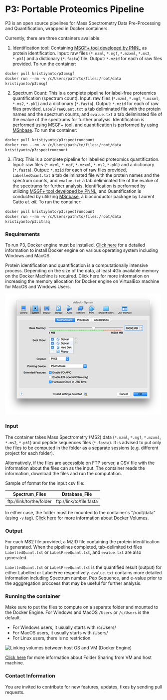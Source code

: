 
# P3: Portable Proteomics Pipeline
P3 is an open source pipelines for Mass Spectrometry Data Pre-Processing and Quantification, wrapped in Docker containers. 

Currently, there are three containers available:

1. Identification tool: Containing [MSGF+ tool developed by PNNL](https://omics.pnl.gov/software/ms-gf) as protein identification. Input: raw files (```*.mzml```, ```*.mgf```, ```*.mzxml```, ```*.ms2```, ```*.pkl```) and a dictionary (```*.fasta```) file. Output: ```*.mzid``` for each of raw files provided.
To run the container: 
```
docker pull kristiyanto/p3:msgf
docker run --rm -v /c/Users/path/to/files:/root/data kristiyanto/p3:msgf 
```
2. Spectrum Count: This is a complete pipeline for label-free proteomics quantification (spectrum count). Input: raw files (```*.mzml```, ```*.mgf```, ```*.mzxml```, ```*.ms2```, ```*.pkl```) and a dictionary (```*.fasta```). Output: ```*.mzid``` for each of raw files provided, ```LabelFreeQuant.txt``` a tab deliminated file with the protein names and the spectrum counts, and ```evalue.txt``` a tab deliminated file of the evalue of the spectrums for further analysis. Identification is performed using MSGF+ tool, and quantification is performed by using  [MSnbase](http://bioconductor.org/packages/release/bioc/html/MSnbase.html).
To run the container:
```
docker pull kristiyanto/p3:spectrumcount
docker run --rm -v /c/Users/path/to/files:/root/data kristiyanto/p3:spectrumcount
```
3. iTraq: This is a complete pipeline for labelled proteomics quantification. Input: raw files (```*.mzml```, ```*.mgf```, ```*.mzxml```, ```*.ms2```, ```*.pkl```) and a dictionary (```*.fasta```). Output: ```*.mzid``` for each of raw files provided, ```LabelledQuant.txt``` a tab deliminated file with the protein names and the spectrum counts, and ```evalue.txt``` a tab deliminated file of the evalue of the spectrums for further analysis. Identification is performed by utilizing [MSGF+ tool developed by PNNL](https://omics.pnl.gov/software/ms-gf), and Quantification is conducted by utilizing [MSnbase](http://bioconductor.org/packages/release/bioc/html/MSnbase.html), a bioconductor package by Laurent Gatto _et. all._
To run the container:
```
docker pull kristiyanto/p3:spectrumcount
docker run --rm -v /c/Users/path/to/files:/root/data kristiyanto/p3:itraq 
```

### Requirements
To run P3, Docker engine must be installed. [Click here](https://docs.docker.com/engine/installation/) for a detailed information to install Docker engine on various operating system including Windows and MacOS.

Protein identification and quantification is a computationally intensive process. Depending on the size of the data, at least 4Gb available memory on the Docker Machine is required. Click here for more information on increasing the memory allocation for Docker engine on VirtualBox machine for MacOS and Windows Users.

![Adjusting RAM allocation for Docker Machine](media/ram.png)

### Input 
The container takes Mass Spectrometry  (MS2) data (```*.mzml```, ```*.mgf```, ```*.mzxml```, ```*.ms2```, ```*.pkl```) and peptide sequences files (```*.fasta```). It is advised to put only the files to be computed in the folder as a separate sessions (e.g. different project for each folder).

Alternatively, if the files are accessible on FTP server, a CSV file with the information about the files can as the input. The container reads the information, download the files and run the computation.

Sample of format for the input csv file:

| Spectrum_Files | Database_File |
| --- | --- |
| ftp://link/to/the/folder | ftp://link/to/file.fasta |

In either case, the folder must be mounted to the container's "/root/data" (using ```-v``` tag). [Click here](http://container-solutions.com/understanding-volumes-docker/) for more information about Docker Volumes. 

### Output
For each MS2 file provided, a MZID file containing the protein identification is generated. When the pipelines completed, tab-delimited txt files ```LabelledQuant.txt``` or ```LabelFreeQuant.txt```, and ```evalue.txt``` are also generated. 

```LabelledQuant.txt``` or ```LabelFreeQuant.txt``` is the quantified result (output) for either Labelled or LabelFree respectively. ```evalue.txt``` contains more detailed information including Spectrum number, Pep Sequence, and e-value prior to the agggregation proccess that may be useful for further analysis.

### Running the container
Make sure to put the files to compute on a separate folder and mounted to the Docker Engine. For Windows and MacOS ```/Users``` or ```/c/Users``` is the default. 

* For Windows users, it usually starts with /c/Users/
* For MacOS users, it usually starts with /Users/
* For Linux users, there is no restriction.

![Linking volumes between host OS and VM (Docker Engine)](media/vmvolume.png)

[Click here](https://www.virtualbox.org/manual/ch04.htmlftp) for more information about Folder Sharing from VM and host machine.


### Contact Information

You are invited to contribute for new features, updates, fixes by sending pull requests.

